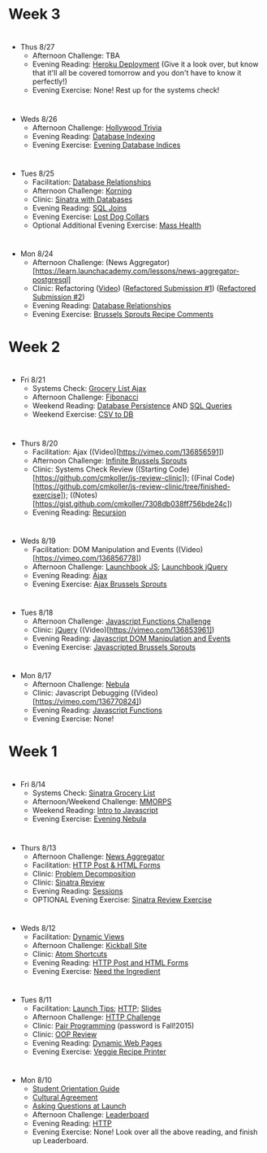 # Week 3

#
* Thus 8/27
  - Afternoon Challenge: TBA
  - Evening Reading: [Heroku Deployment](https://devcenter.heroku.com/articles/getting-started-with-ruby-o) (Give it a look over, but know that it'll all be covered tomorrow and you don't have to know it perfectly!)
  - Evening Exercise: None! Rest up for the systems check!

#
* Weds 8/26
  - Afternoon Challenge: [Hollywood Trivia](https://learn.launchacademy.com/lessons/hollywood-trivia)
  - Evening Reading: [Database Indexing](https://learn.launchacademy.com/lessons/database-indexes)
  - Evening Exercise: [Evening Database Indices](https://learn.launchacademy.com/lessons/evening-database-indices)

#
* Tues 8/25
  - Facilitation: [Database Relationships](https://vimeo.com/137258944)
  - Afternoon Challenge: [Korning](https://learn.launchacademy.com/lessons/korning)
  - Clinic: [Sinatra with Databases](https://github.com/mlg-/url-shortener-machine)
  - Evening Reading: [SQL Joins](https://learn.launchacademy.com/lessons/sql-joins)
  - Evening Exercise: [Lost Dog Collars](https://learn.launchacademy.com/lessons/evening-lost-dog-collars)
  - Optional Additional Evening Exercise: [Mass Health](https://learn.launchacademy.com/lessons/mass-health)

#
* Mon 8/24
  - Afternoon Challenge: (News Aggregator)[https://learn.launchacademy.com/lessons/news-aggregator-postgresql]
  - Clinic: Refactoring ([Video](https://vimeo.com/137245734)) ([Refactored Submission #1](https://learn.launchacademy.com/submissions/8393)) ([Refactored Submission #2](https://learn.launchacademy.com/submissions/8407))
  - Evening Reading: [Database Relationships](https://learn.launchacademy.com/lessons/database-relationships)
  - Evening Exercise: [Brussels Sprouts Recipe Comments](https://learn.launchacademy.com/lessons/evening-brussels-sprouts-comments)

# Week 2

#
* Fri 8/21
  - Systems Check: [Grocery List Ajax](https://learn.launchacademy.com/lessons/grocery-list-ajax)
  - Afternoon Challenge: [Fibonacci](https://learn.launchacademy.com/lessons/fibonacci)
  - Weekend Reading: [Database Persistence](https://learn.launchacademy.com/lessons/database-persistence) AND [SQL Queries](https://learn.launchacademy.com/lessons/sql-queries)
  - Weekend Exercise: [CSV to DB](https://learn.launchacademy.com/lessons/evening-csv-to-db)

#
* Thurs 8/20
  - Facilitation: Ajax ((Video)[https://vimeo.com/136856591])
  - Afternoon Challenge: [Infinite Brussels Sprouts](https://learn.launchacademy.com/lessons/infinite-brussel-sprouts)
  - Clinic: Systems Check Review ((Starting Code)[https://github.com/cmkoller/js-review-clinic]); ((Final Code)[https://github.com/cmkoller/js-review-clinic/tree/finished-exercise]); ((Notes)[https://gist.github.com/cmkoller/7308db038ff756bde24c])
  - Evening Reading: [Recursion](https://learn.launchacademy.com/lessons/recursion)

#
* Weds 8/19
  - Facilitation: DOM Manipulation and Events ((Video)[https://vimeo.com/136856778])
  - Afternoon Challenge: [Launchbook JS](https://learn.launchacademy.com/lessons/launchbook-js); [Launchbook jQuery](https://learn.launchacademy.com/lessons/launchbook-jquery)
  - Evening Reading: [Ajax](https://learn.launchacademy.com/lessons/ajax)
  - Evening Exercise: [Ajax Brussels Sprouts]( https://learn.launchacademy.com/lessons/evening-ajax-brussels-sprouts)

#
* Tues 8/18
  - Afternoon Challenge: [Javascript Functions Challenge](https://learn.launchacademy.com/lessons/js-functions-challenge)
  - Clinic: [jQuery](https://github.com/mlg-/space-tacos) ((Video)[https://vimeo.com/136853961])
  - Evening Reading: [Javascript DOM Manipulation and Events](https://learn.launchacademy.com/lessons/javascript-dom-and-events)
  - Evening Exercise: [Javascripted Brussels Sprouts](https://learn.launchacademy.com/lessons/evening-javascripted-brussels-sprouts)

#
* Mon 8/17
  - Afternoon Challenge: [Nebula](https://learn.launchacademy.com/lessons/nebula)
  - Clinic: Javascript Debugging ((Video)[https://vimeo.com/136770824])
  - Evening Reading: [Javascript Functions](https://learn.launchacademy.com/lessons/javascript-functions-basics)
  - Evening Exercise: None!

# Week 1

#
* Fri 8/14
  - Systems Check: [Sinatra Grocery List](https://learn.launchacademy.com/lessons/grocery-list-sinatra)
  - Afternoon/Weekend Challenge: [MMORPS](https://learn.launchacademy.com/lessons/mmorps)
  - Weekend Reading: [Intro to Javascript](https://learn.launchacademy.com/lessons/intro-to-javascript)
  - Evening Exercise: [Evening Nebula](https://learn.launchacademy.com/lessons/evening-nebula)

#
* Thurs 8/13
  - Afternoon Challenge: [News Aggregator](https://learn.launchacademy.com/lessons/news-aggregator)
  - Facilitation: [HTTP Post & HTML Forms](https://vimeo.com/launchacademy/review/136216959/1e64c2d172)
  - Clinic: [Problem Decomposition](https://gist.github.com/alxjrvs/94920198aebb6f16f650#file-leaderboard-rb)
  - Clinic: [Sinatra Review](https://github.com/LaunchAcademy/url-shortener-sinatra)
  - Evening Reading: [Sessions](https://learn.launchacademy.com/lessons/sessions)
  - OPTIONAL Evening Exercise: [Sinatra Review Exercise](https://gist.github.com/davidrf/125aa2406c0bc3bc1149)

#
* Weds 8/12
  - Facilitation: [Dynamic Views](https://vimeo.com/136113671)
  - Afternoon Challenge: [Kickball Site](https://learn.launchacademy.com/lessons/kickball-site)
  - Clinic: [Atom Shortcuts](https://gist.github.com/cmkoller/23e9fc98484d12824736)
  - Evening Reading: [HTTP Post and HTML Forms](https://learn.launchacademy.com/lessons/http-post-and-html-forms)
  - Evening Exercise: [Need the Ingredient](https://learn.launchacademy.com/lessons/evening-need-the-ingredients)

#
* Tues 8/11
  - Facilitation: [Launch Tips](https://vimeo.com/135984101); [HTTP](https://vimeo.com/135984954); [Slides](https://github.com/radavis/slides)
  - Afternoon Challenge: [HTTP Challenge](https://learn.launchacademy.com/lessons/http-challenge)
  - Clinic: [Pair Programming](https://vimeo.com/136015628) (password is Fall!2015)
  - Clinic: [OOP Review](https://docs.google.com/presentation/d/1_UGEnn0rl7-supnApNLpTzcJtuRfxTPzJpFfikl0q2E/edit?usp=sharing)
  - Evening Reading: [Dynamic Web Pages](https://learn.launchacademy.com/lessons/dynamic-web-pages)
  - Evening Exercise: [Veggie Recipe Printer](https://learn.launchacademy.com/lessons/evening-veggie-recipe-printer)

#
* Mon 8/10
  - [Student Orientation Guide](https://learn.launchacademy.com/lessons/student-orientation-guide)
  - [Cultural Agreement](https://learn.launchacademy.com/lessons/cultural-agreement)
  - [Asking Questions at Launch](https://learn.launchacademy.com/lessons/asking-questions-at-launch)
  - Afternoon Challenge: [Leaderboard](https://learn.launchacademy.com/lessons/leaderboard)
  - Evening Reading: [HTTP](https://learn.launchacademy.com/lessons/http)
  - Evening Exercise: None! Look over all the above reading, and finish up Leaderboard.
